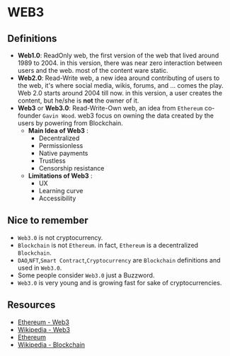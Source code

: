 # WEB3

## Definitions
- **Web1.0**: ReadOnly web, the first version of the web that lived around 1989 to 2004. in this version, there was near zero interaction between users and the web. most of the content ware static. 
- **Web2.0**: Read-Write web, a new idea around contributing of users to the web, it's where social media, wikis, forums, and ... comes the play. Web 2.0 starts around 2004 till now. in this version, a user creates the content, but he/she is __not__ the owner of it.
- **Web3** or **Web3.0**: Read-Write-Own web, an idea from `Ethereum` co-founder `Gavin Wood`. web3 focus on owning the data created by the users by powering from Blockchain.
    - **Main Idea of Web3** :
      - Decentralized
      - Permissionless
      - Native payments
      - Trustless
      - Censorship resistance
    - **Limitations of Web3** :
      - UX
      - Learning curve
      - Accessibility
  
## Nice to remember
- `Web3.0` is not cryptocurrency.
- `Blockchain` is not `Ethereum`. in fact, `Ethereum` is a decentralized `Blockchain`. 
- `DAO`,`NFT`,`Smart Contract`,`Cryptocurrency` are `Blockchain` definitions and used in `Web3.0`.
- Some people consider `Web3.0` just a Buzzword.
- `Web3.0` is very young and is growing fast for sake of cryptocurrencies.


## Resources
- [Ethereum - Web3](https://ethereum.org/en/web3/)
- [Wikipedia - Web3](https://en.wikipedia.org/wiki/Web3)
- [Ethereum](https://ethereum.org/)
- [Wikipedia - Blockchain](https://en.wikipedia.org/wiki/Blockchain)
